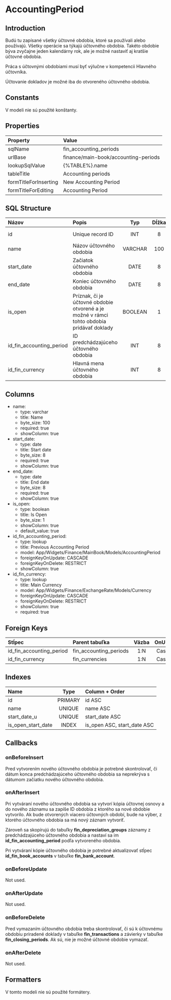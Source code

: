 # AccountingPeriod

## Introduction

Budú tu zapísané všetky účtovné obdobia, ktoré sa používali alebo používajú. Všetky operácie sa týkajú účtovného obdobia. Takéto obdobie býva zvyčajne jeden kalendárny rok, ale je možné nastaviť aj kratšie účtovné obdobia.

Práca s účtovnými obdobiami musí byť výlučne v kompetencii Hlavného účtovníka.

Účtovanie dokladov je možné iba do otvoreného účtovného obdobia.

## Constants

V modeli nie sú použité konštanty.

## Properties

| Property              | Value                                |
| :-------------------- | :----------------------------------- |
| sqlName               | fin_accounting_periods               |
| urlBase               | finance/main-book/accounting-periods |
| lookupSqlValue        | {%TABLE%}.name                       |
| tableTitle            | Accounting periods                   |
| formTitleForInserting | New Accounting Period                |
| formTitleForEditing   | Accounting Period                    |

## SQL Structure

| Názov                    | Popis                                                                                     | Typ     | Dĺžka | NULL     | Default |
| :----------------------- | :---------------------------------------------------------------------------------------- | :-----: | :---: | :------: | :-----: |
| id                       | Unique record ID                                                                          | INT     | 8     | NOT NULL | 0       |
| name                     | Názov účtovného obdobia                                                                   | VARCHAR | 100   | NOT NULL | ""      |
| start_date               | Začiatok účtovného obdobia                                                                | DATE    | 8     | NOT NULL |         |
| end_date                 | Koniec účtovného obdobia                                                                  | DATE    | 8     | NOT NULL |         |
| is_open                  | Príznak, či je účtovné obdobie otvorené a je možné v rámci tohto obdobia pridávať doklady | BOOLEAN | 1     | NOT NULL | 1       |
| id_fin_accounting_period | ID predchádzajúceho účtovného obdobia                                                     | INT     | 8     | NULL     |         |
| id_fin_currency          | Hlavná mena účtovného obdobia                                                             | INT     | 8     | NOT NULL |         |

## Columns

* name:
  * type: varchar
  * title: Name
  * byte_size: 100
  * required: true
  * showColumn: true
* start_date:
  * type: date
  * title: Start date
  * byte_size: 8
  * required: true
  * showColumn: true
* end_date:
  * type: date
  * title: End date
  * byte_size: 8
  * required: true
  * showColumn: true
* is_open:
  * type: boolean
  * title: Is Open
  * byte_size: 1
  * showColumn: true
  * default_value: true
* id_fin_accounting_period:
  * type: lookup
  * title: Previous Accounting Period
  * model: App/Widgets/Finance/MainBook/Models/AccountingPeriod
  * foreignKeyOnUpdate: CASCADE
  * foreignKeyOnDelete: RESTRICT
  * showColumn: true
* id_fin_currency:
  * type: lookup
  * title: Main Currency
  * model: App/Widgets/Finance/ExchangeRate/Models/Currency
  * foreignKeyOnUpdate: CASCADE
  * foreignKeyOnDelete: RESTRICT
  * showColumn: true
  * required: true

## Foreign Keys

| Stĺpec                   | Parent tabuľka         | Väzba | OnUpdate | OnDelete |
| :----------------------- | :--------------------- | :---: | :------: | :------: |
| id_fin_accounting_period | fin_accounting_periods | 1:N   | Cascade  | Cascade  |
| id_fin_currency          | fin_currencies         | 1:N   | Cascade  | Restrict |

## Indexes

| Name               | Type    | Column + Order              |
| :----------------- | :-----: | :-------------------------- |
| id                 | PRIMARY | id ASC                      |
| name               | UNIQUE  | name ASC                    |
| start_date_u       | UNIQUE  | start_date ASC              |
| is_open_start_date | INDEX   | is_open ASC, start_date ASC |

## Callbacks

### onBeforeInsert

Pred vytvorením nového účtovného obdobia je potrebné skontrolovať, či dátum konca predchádzajúceho účtovného obdobia sa neprekrýva s dátumom začiatku nového účtovného obdobia.

### onAfterInsert

Pri vytváraní nového účtovného obdobia sa vytvorí kópia účtovnej osnovy a do nového záznamu sa zapíše ID obdobia z ktorého sa nové obdobie vytvorilo. Ak bude otvorených viacero účtovných období, bude na výber, z ktorého účtovného obdobia sa má nový záznam vytvoriť.

Zároveň sa skopírujú do tabuľky **fin_depreciation_groups** záznamy z predchádzajúceho účtovného obdobia a nastaví sa im **id_fin_accounting_period** podľa vytvoreného obdobia.

Pri vytváraní kópie účtovného obdobia je potrebné aktualizovať stĺpec  **id_fin_book_accounts** v tabuľke **fin_bank_account**.

### onBeforeUpdate

Not used.

### onAfterUpdate

Not used.

### onBeforeDelete

Pred vymazaním účtovného obdobia treba skontrolovať, či sú k účtovnému obdobiu priradené doklady v tabuľke **fin_transactions** a závierky v tabuľke **fin_closing_periods**. Ak sú, nie je možné účtovné obdobie vymazať.

### onAfterDelete

Not used.

## Formatters

V tomto modeli nie sú použité formátery.
